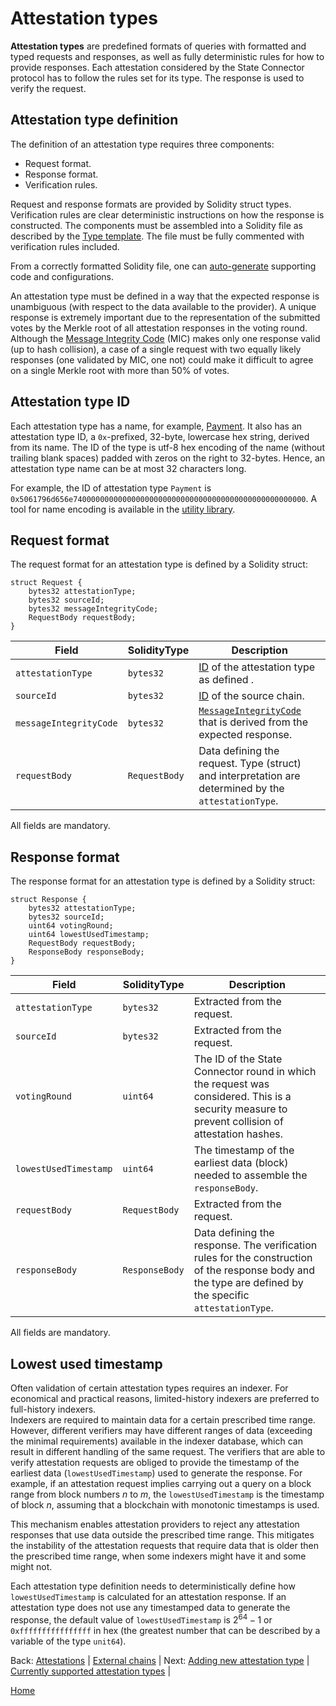 # Attestation types

**Attestation types** are predefined formats of queries with formatted and typed requests and responses, as well as fully deterministic rules for how to provide responses.
Each attestation considered by the State Connector protocol has to follow the rules set for its type.
The response is used to verify the request.

## Attestation type definition

The definition of an attestation type requires three components:

-   Request format.
-   Response format.
-   Verification rules.

Request and response formats are provided by Solidity struct types.
Verification rules are clear deterministic instructions on how the response is constructed.
The components must be assembled into a Solidity file as described by the [Type template](/contracts/interface/types/TypeTemplate.sol).
The file must be fully commented with verification rules included.

From a correctly formatted Solidity file, one can [auto-generate](/specs/attestations/cli.md) supporting code and configurations.

An attestation type must be defined in a way that the expected response is unambiguous (with respect to the data available to the provider).
A unique response is extremely important due to the representation of the submitted votes by the Merkle root of all attestation responses in the voting round.
Although the [Message Integrity Code](hash-MIC.md#message-integrity-code) (MIC) makes only one response valid (up to hash collision), a case of a single request with two equally likely responses (one validated by MIC, one not) could make it difficult to agree on a single Merkle root with more than 50% of votes.

## Attestation type ID

Each attestation type has a name, for example, [Payment](/specs/attestations/active-types/Payment.md).
It also has an attestation type ID, a `0x`-prefixed, 32-byte, lowercase hex string, derived from its name.
The ID of the type is utf-8 hex encoding of the name (without trailing blank spaces) padded with zeros on the right to 32-bytes.
Hence, an attestation type name can be at most 32 characters long.

For example, the ID of attestation type `Payment` is `0x5061796d656e7400000000000000000000000000000000000000000000000000`.
A tool for name encoding is available in the [utility library](/libs/ts/utils.ts).

## Request format

The request format for an attestation type is defined by a Solidity struct:

```Solidity
struct Request {
    bytes32 attestationType;
    bytes32 sourceId;
    bytes32 messageIntegrityCode;
    RequestBody requestBody;
}

```

| Field                  | SolidityType  | Description                                                                                              |
| ---------------------- | ------------- | -------------------------------------------------------------------------------------------------------- |
| `attestationType`      | `bytes32`     | [ID](#attestation-type-id) of the attestation type as defined .                                          |
| `sourceId`             | `bytes32`     | [ID](/specs/attestations/external-chains.md#source-id) of the source chain.                              |
| `messageIntegrityCode` | `bytes32`     | [`MessageIntegrityCode`](hash-MIC.md#message-integrity-code) that is derived from the expected response. |
| `requestBody`          | `RequestBody` | Data defining the request. Type (struct) and interpretation are determined by the `attestationType`.     |

All fields are mandatory.

## Response format

The response format for an attestation type is defined by a Solidity struct:

```Solidity
struct Response {
    bytes32 attestationType;
    bytes32 sourceId;
    uint64 votingRound;
    uint64 lowestUsedTimestamp;
    RequestBody requestBody;
    ResponseBody responseBody;
}
```

| Field                 | SolidityType   | Description                                                                                                                                              |
| --------------------- | -------------- | -------------------------------------------------------------------------------------------------------------------------------------------------------- |
| `attestationType`     | `bytes32`      | Extracted from the request.                                                                                                                              |
| `sourceId`            | `bytes32`      | Extracted from the request.                                                                                                                              |
| `votingRound`         | `uint64`       | The ID of the State Connector round in which the request was considered. This is a security measure to prevent collision of attestation hashes.          |
| `lowestUsedTimestamp` | `uint64`       | The timestamp of the earliest data (block) needed to assemble the `responseBody`.                                                                        |
| `requestBody`         | `RequestBody`  | Extracted from the request.                                                                                                                              |
| `responseBody`        | `ResponseBody` | Data defining the response. The verification rules for the construction of the response body and the type are defined by the specific `attestationType`. |

All fields are mandatory.

## Lowest used timestamp

Often validation of certain attestation types requires an indexer.
For economical and practical reasons, limited-history indexers are preferred to full-history indexers.  
Indexers are required to maintain data for a certain prescribed time range.
However, different verifiers may have different ranges of data (exceeding the minimal requirements) available in the indexer database, which can result in different handling of the same request.
The verifiers that are able to verify attestation requests are obliged to provide the timestamp of the earliest data (`lowestUsedTimestamp`) used to generate the response.
For example, if an attestation request implies carrying out a query on a block range from block numbers _n_ to _m_, the `lowestUsedTimestamp` is the timestamp of block _n_, assuming that a blockchain with monotonic timestamps is used.

This mechanism enables attestation providers to reject any attestation responses that use data outside the prescribed time range.
This mitigates the instability of the attestation requests that require data that is older then the prescribed time range, when some indexers might have it and some might not.

Each attestation type definition needs to deterministically define how `lowestUsedTimestamp` is calculated for an attestation response.
If an attestation type does not use any timestamped data to generate the response, the default value of `lowestUsedTimestamp` is $2^{64}-1$ or `0xffffffffffffffff` in hex (the greatest number that can be described by a variable of the type `unit64`).

Back: [Attestations](/specs/attestations/attestation.md) |
[External chains](/specs/attestations/external-chains.md) |
Next: [Adding new attestation type](/specs/attestations/adding-new-attestation-type.md) |
[Currently supported attestation types](./active-types.md) |

[Home](/README.md)
